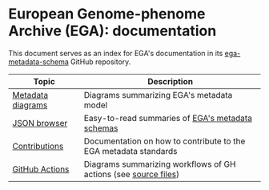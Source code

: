 # European Genome-phenome Archive (EGA): documentation
This document serves as an index for EGA's documentation in its [ega-metadata-schema](https://github.com/EbiEga/ega-metadata-schema) GitHub repository.

| Topic 	|   Description 	|
|-------	|   ------      	|
| [Metadata diagrams](./metadata_model/) 	|   Diagrams summarizing EGA's metadata model 	|
| [JSON browser](./json_browser/) 	|   Easy-to-read summaries of [EGA's metadata schemas](../schemas/) 	|
| [Contributions](./contributing.md) 	|   Documentation on how to contribute to the EGA metadata standards 	|
| [GitHub Actions](./gh_workflows/) 	|   Diagrams summarizing workflows of GH actions (see [source files](../.github/workflows/)) 	|